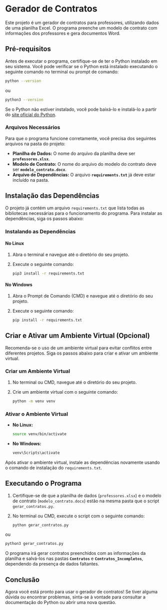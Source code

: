 # Gerador de Contratos

Este projeto é um gerador de contratos para professores, utilizando dados de uma planilha Excel. O programa preenche um modelo de contrato com informações dos professores e gera documentos Word.

## Pré-requisitos

Antes de executar o programa, certifique-se de ter o Python instalado em seu sistema. Você pode verificar se o Python está instalado executando o seguinte comando no terminal ou prompt de comando:

```bash
python --version
```

ou

```bash
python3 --version
```

Se o Python não estiver instalado, você pode baixá-lo e instalá-lo a partir do [site oficial do Python](https://www.python.org/downloads/).

### Arquivos Necessários

Para que o programa funcione corretamente, você precisa dos seguintes arquivos na pasta do projeto:

- **Planilha de Dados:** O nome do arquivo da planilha deve ser **`professores.xlsx`**.
- **Modelo de Contrato:** O nome do arquivo do modelo do contrato deve ser **`modelo_contrato.docx`**.
- **Arquivo de Dependências:** O arquivo **`requirements.txt`** já deve estar incluído na pasta.

## Instalação das Dependências

O projeto já contém um arquivo `requirements.txt` que lista todas as bibliotecas necessárias para o funcionamento do programa. Para instalar as dependências, siga os passos abaixo:

### Instalando as Dependências

#### No Linux

1. Abra o terminal e navegue até o diretório do seu projeto.

2. Execute o seguinte comando:

   ```bash
   pip3 install -r requirements.txt
   ```

#### No Windows

1. Abra o Prompt de Comando (CMD) e navegue até o diretório do seu projeto.

2. Execute o seguinte comando:

   ```bash
   pip install -r requirements.txt
   ```

## Criar e Ativar um Ambiente Virtual (Opcional)

Recomenda-se o uso de um ambiente virtual para evitar conflitos entre diferentes projetos. Siga os passos abaixo para criar e ativar um ambiente virtual.

### Criar um Ambiente Virtual

1. No terminal ou CMD, navegue até o diretório do seu projeto.

2. Crie um ambiente virtual com o seguinte comando:

   ```bash
   python -m venv venv
   ```

### Ativar o Ambiente Virtual

- **No Linux:**

  ```bash
  source venv/bin/activate
  ```

- **No Windows:**

  ```bash
  venv\Scripts\activate
  ```

Após ativar o ambiente virtual, instale as dependências novamente usando o comando de instalação do `requirements.txt`.

## Executando o Programa

1. Certifique-se de que a planilha de dados (`professores.xlsx`) e o modelo de contrato (`modelo_contrato.docx`) estão na mesma pasta que o script `gerar_contratos.py`.

2. No terminal ou CMD, execute o script com o seguinte comando:

   ```bash
   python gerar_contratos.py
   ```

ou

```bash
python3 gerar_contratos.py
```

O programa irá gerar contratos preenchidos com as informações da planilha e salvá-los nas pastas **`Contratos`** e **`Contratos_Incompletos`**, dependendo da presença de dados faltantes.

## Conclusão

Agora você está pronto para usar o gerador de contratos! Se tiver alguma dúvida ou encontrar problemas, sinta-se à vontade para consultar a documentação do Python ou abrir uma nova questão.

